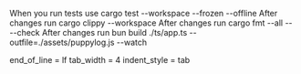 When you run tests use cargo test --workspace --frozen --offline
After changes run cargo clippy --workspace
After changes run cargo fmt --all -- --check
After changes run bun build ./ts/app.ts --outfile=./assets/puppylog.js --watch

end_of_line = lf
tab_width = 4
indent_style = tab